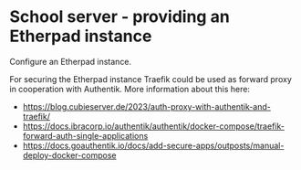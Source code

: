# School server - providing an Etherpad instance
Configure an Etherpad instance.

For securing the Etherpad instance Traefik could be used as forward proxy in
cooperation with Authentik. More information about this here:

- https://blog.cubieserver.de/2023/auth-proxy-with-authentik-and-traefik/
- https://docs.ibracorp.io/authentik/authentik/docker-compose/traefik-forward-auth-single-applications
- https://docs.goauthentik.io/docs/add-secure-apps/outposts/manual-deploy-docker-compose
